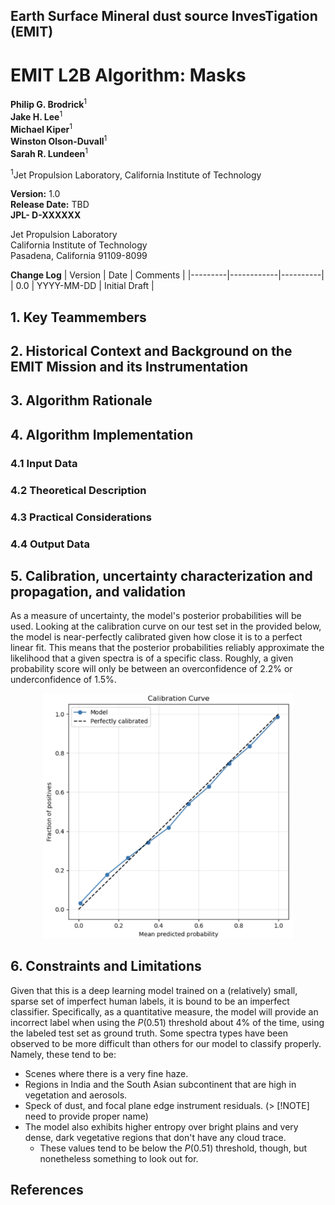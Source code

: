 ## **Earth Surface Mineral dust source InvesTigation (EMIT)** 

# **EMIT L2B Algorithm: Masks** 

**Philip G. Brodrick**<sup>1</sup></br>
**Jake H. Lee**<sup>1</sup></br>
**Michael Kiper**<sup>1</sup></br>
**Winston Olson-Duvall**<sup>1</sup></br>
**Sarah R. Lundeen**<sup>1</sup></br>

<sup>1</sup>Jet Propulsion Laboratory, California Institute of Technology

**Version:** 1.0 </br>
**Release Date:** TBD </br>
**JPL- D-XXXXXX** </br>


Jet Propulsion Laboratory </br>
California Institute of Technology </br>
Pasadena, California 91109-8099 </br>

<div style="page-break-after: always;"></div>

**Change Log**
| Version | Date       | Comments |
|---------|------------|----------|
| 0.0     | YYYY-MM-DD | Initial Draft |

<div style="page-break-after: always;"></div>


## **1. Key Teammembers**

<div style="page-break-after: always;"></div>

## **2. Historical Context and Background on the EMIT Mission and its Instrumentation**

## **3. Algorithm Rationale**

## **4. Algorithm Implementation**

### **4.1 Input Data**

### **4.2 Theoretical Description**

### **4.3 Practical Considerations**

### **4.4 Output Data**

## **5. Calibration, uncertainty characterization and propagation, and validation**
As a measure of uncertainty, the model's posterior probabilities will be used. Looking at the calibration curve on our test set in the provided below, the model is near-perfectly calibrated given how close it is to a perfect linear fit. This means that the posterior probabilities reliably approximate the likelihood that a given spectra is of a specific class. Roughly, a given probability score will only be between an overconfidence of 2.2% or underconfidence of 1.5%. 
<center><img src="figs/calibration-curve.png" alt="calibration curve" width="400"></center>


## **6. Constraints and Limitations**
Given that this is a deep learning model trained on a (relatively) small, sparse set of imperfect human labels, it is bound to be an imperfect classifier. Specifically, as a quantitative measure, the model will provide an incorrect label when using the $P(0.51)$ threshold about 4% of the time, using the labeled test set as ground truth. Some spectra types have been observed to be more difficult than others for our model to classify properly. Namely, these tend to be: 
- Scenes where there is a very fine haze.
- Regions in India and the South Asian subcontinent that are high in vegetation and aerosols.
- Speck of dust, and focal plane edge instrument residuals. (> [!NOTE] need to provide proper name)
- The model also exhibits higher entropy over bright plains and very dense, dark vegetative regions that don't have any cloud trace. 
    - These values tend to be below the $P(0.51)$ threshold, though, but nonetheless something to look out for.

<div style="page-break-after: always;"></div>

## **References**



